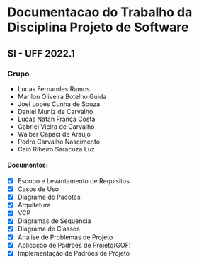# Documentacao do Trabalho da Disciplina Projeto de Software
## SI - UFF 2022.1 

### Grupo 

- Lucas Fernandes Ramos
- Marllon Oliveira Botelho Guida
- Joel Lopes Cunha de Souza
- Daniel Muniz de Carvalho
- Lucas Natan França Costa
- Gabriel Vieira de Carvalho
- Walber Capaci de Araujo
- Pedro Carvalho Nascimento
- Caio Ribeiro Saracuza Luz

#### Documentos:

- [x] Escopo e Levantamento de Requisitos
- [x] Casos de Uso
- [x] Diagrama de Pacotes
- [x] Arquitetura
- [x] VCP
- [x] Diagramas de Sequencia
- [x] Diagrama de Classes
- [x] Análise de Problemas de Projeto
- [x] Aplicação de Padrões de Projeto(GOF)
- [x] Implementação de Padrões de Projeto
